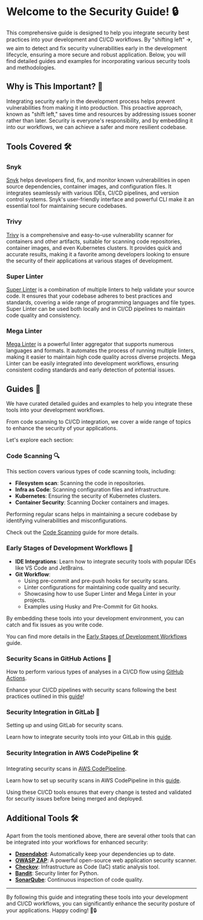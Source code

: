 # Welcome to the Security Guide! 🔒

This comprehensive guide is designed to help you integrate security best practices into your development and CI/CD workflows. By "shifting left" 🡪, we aim to detect and fix security vulnerabilities early in the development lifecycle, ensuring a more secure and robust application. Below, you will find detailed guides and examples for incorporating various security tools and methodologies.

## Why is This Important? 🎯

Integrating security early in the development process helps prevent vulnerabilities from making it into production. This proactive approach, known as "shift left," saves time and resources by addressing issues sooner rather than later. Security is everyone's responsibility, and by embedding it into our workflows, we can achieve a safer and more resilient codebase.

## Tools Covered 🛠️

### Snyk

[Snyk](https://snyk.io/) helps developers find, fix, and monitor known vulnerabilities in open source dependencies, container images, and configuration files. It integrates seamlessly with various IDEs, CI/CD pipelines, and version control systems. Snyk's user-friendly interface and powerful CLI make it an essential tool for maintaining secure codebases.

### Trivy

[Trivy](https://github.com/aquasecurity/trivy) is a comprehensive and easy-to-use vulnerability scanner for containers and other artifacts, suitable for scanning code repositories, container images, and even Kubernetes clusters. It provides quick and accurate results, making it a favorite among developers looking to ensure the security of their applications at various stages of development.

### Super Linter

[Super Linter](https://github.com/github/super-linter) is a combination of multiple linters to help validate your source code. It ensures that your codebase adheres to best practices and standards, covering a wide range of programming languages and file types. Super Linter can be used both locally and in CI/CD pipelines to maintain code quality and consistency.

### Mega Linter

[Mega Linter](https://nvuillam.github.io/mega-linter/) is a powerful linter aggregator that supports numerous languages and formats. It automates the process of running multiple linters, making it easier to maintain high code quality across diverse projects. Mega Linter can be easily integrated into development workflows, ensuring consistent coding standards and early detection of potential issues.

## Guides 📖

We have curated detailed guides and examples to help you integrate these tools into your development workflows.

From code scanning to CI/CD integration, we cover a wide range of topics to enhance the security of your applications.

Let's explore each section:

### Code Scanning 🔍

This section covers various types of code scanning tools, including:

- **Filesystem scan**: Scanning the code in repositories.
- **Infra as Code**: Scanning configuration files and infrastructure.
- **Kubernetes**: Ensuring the security of Kubernetes clusters.
- **Container Security**: Scanning Docker containers and images.

Performing regular scans helps in maintaining a secure codebase by identifying vulnerabilities and misconfigurations.

Check out the [Code Scanning](CODE_SCANNING.md) guide for more details.

### Early Stages of Development Workflows 🚀

- **IDE Integrations**: Learn how to integrate security tools with popular IDEs like VS Code and JetBrains.
- **Git Workflow**:
  - Using pre-commit and pre-push hooks for security scans.
  - Linter configurations for maintaining code quality and security.
  - Showcasing how to use Super Linter and Mega Linter in your projects.
  - Examples using Husky and Pre-Commit for Git hooks.

By embedding these tools into your development environment, you can catch and fix issues as you write code.

You can find more details in the [Early Stages of Development Workflows](DEVELOPMENT.md) guide.

### Security Scans in GitHub Actions 🚀

How to perform various types of analyses in a CI/CD flow using [GitHub Actions](https://docs.github.com/en/actions).

Enhance your CI/CD pipelines with security scans following the best practices outlined in this [guide](CONTINUOUS_INTEGRATION_WITH_GITHUB.md)!

### Security Integration in GitLab 🚀

Setting up and using GitLab for security scans.

Learn how to integrate security tools into your GitLab in this [guide](CONTINUOUS_INTEGRATION_WITH_GITLAB.md).

### Security Integration in AWS CodePipeline 🛠️

Integrating security scans in [AWS CodePipeline](https://docs.aws.amazon.com/codepipeline/).

Learn how to set up security scans in AWS CodePipeline in this [guide](CONTINUOUS_INTEGRATION_WITH_AWS.md).

Using these CI/CD tools ensures that every change is tested and validated for security issues before being merged and deployed.

## Additional Tools 🛠️

Apart from the tools mentioned above, there are several other tools that can be integrated into your workflows for enhanced security:

- **[Dependabot](https://docs.github.com/en/code-security/supply-chain-security/keeping-your-dependencies-updated-automatically)**: Automatically keep your dependencies up to date.
- **[OWASP ZAP](https://www.zaproxy.org/docs/desktop/)**: A powerful open-source web application security scanner.
- **[Checkov](https://www.checkov.io/)**: Infrastructure as Code (IaC) static analysis tool.
- **[Bandit](https://bandit.readthedocs.io/en/latest/)**: Security linter for Python.
- **[SonarQube](https://www.sonarqube.org/documentation/)**: Continuous inspection of code quality.

---

By following this guide and integrating these tools into your development and CI/CD workflows, you can significantly enhance the security posture of your applications. Happy coding! 🚀🔒

